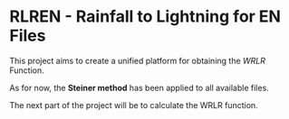 # RLREN - Rainfall to Lightning for EN Files

This project aims to create a unified platform for obtaining the *WRLR* Function.
 
As for now, the **Steiner method** has been applied to all available files.
  
The next part of the project will be to calculate the WRLR function.
